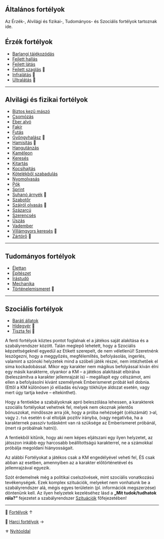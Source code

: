 ## Általános fortélyok

Az Érzék-, Alvilági és fizikai-, Tudományos- és Szociális fortélyok tartoznak ide.

## Érzék fortélyok

<!-- tag: erzek__fortely -->

- [Barlangi tájékozódás](fortelyok.erzekek/barlangi_tajekozodas.md)
- [Fejlett hallás](fortelyok.erzekek/fejlett_hallas.md)
- [Fejlett látás](fortelyok.erzekek/fejlett_latas.md)
- [Fejlett szaglás](fortelyok.erzekek/fejlett_szaglas.md) 🔺
- [Infralátás](fortelyok.erzekek/infralatas.md) 🔺
- [Ultralátás](fortelyok.erzekek/ultralatas.md) 🔺

---
## Alvilági és fizikai fortélyok

<!-- tag: alvilagi__fizikai__fortely -->

- [Biztos kezű mászó](fortelyok.altalanos/biztos_kezu_maszo.md)
- [Csomózás](fortelyok.altalanos/csomozas.md)
- [Éber alvó](fortelyok.altalanos/eber_alvo.md)
- [Fakír](fortelyok.altalanos/fakir.md)
- [Futás](fortelyok.altalanos/futas.md)
- [Gyöngyhalász](fortelyok.altalanos/gyongyhalasz.md) 🔺
- [Hamisítás](fortelyok.altalanos/hamisitas.md) 🔺
- [Hangutánzás](fortelyok.altalanos/hangutanzas.md)
- [Kaméleon](fortelyok.altalanos/kameleon.md)
- [Keresés](fortelyok.altalanos/kereses.md)
- [Kitartás](fortelyok.altalanos/kitartas.md)
- [Kocsihajtás](fortelyok.altalanos/kocsihajtas.md)
- [Kötelékből szabadulás](fortelyok.altalanos/kotelekbol_szabadulas.md)
- [Nyomolvasás](fortelyok.altalanos/nyomolvasas.md)
- [Pók](fortelyok.altalanos/pok.md)
- [Sprint](fortelyok.altalanos/sprint.md)
- [Suhanó árnyék](fortelyok.altalanos/suhano_arnyek.md) 🔺
- [Szabotőr](fortelyok.altalanos/szabotor.md)
- [Szájról olvasás](fortelyok.altalanos/szajrol_olvasas.md) 🔺
- [Százarcú](fortelyok.altalanos/szazarcu.md)
- [Szerencsés](fortelyok.altalanos/szerencses.md)
- [Úszás](fortelyok.altalanos/uszas.md)
- [Vadember](fortelyok.altalanos/vadember.md)
- [Villámgyors keresés](fortelyok.altalanos/villamgyors.kereses.md) 🔺
- [Zártörő](fortelyok.altalanos/zartoro.md) 🔺

---
## Tudományos fortélyok

<!-- tag: tudomanyos__fortely -->

- [Élettan](fortelyok.altalanos/elettan.md)
- [Építészet](fortelyok.altalanos/epiteszet.md)
- [Írástudó](fortelyok.altalanos/irastudo.md)
- [Mechanika](fortelyok.altalanos/mechanika.md)
- [Történelemismeret](fortelyok.altalanos/tortenelemismeret.md) 🔺

---
## Szociális fortélyok

<!-- tag: szocialis__fortely -->

- [Baráti állatok](fortelyok.altalanos/barati_allatok.md)
- [Hidegvér](fortelyok.altalanos/hidegver.md) 🔺
- [Tiszta fej](fortelyok.altalanos/tiszta_fej.md) 🔺

A fenti fortélyok köztes pontot foglalnak el a játékos saját alakítása és a szabályrendszer között. Talán meglepő lehetett, hogy a Szociális képzettségeknél egyedül az Etikett szerepelt, de nem véletlenül! Szeretnénk leszögezni, hogy a meggyőzés, megfélemlítés, befolyásolás, ingerlés, valamint a szónoki helyzetek mind a szóbeli játék részei, nem intézhetőek el sima kockadobással. Mikor egy karakter nem mágikus befolyással kíván élni egy másik karakterre, olyankor a KM – a játékos alakítását elbírálva (beleszámítva a karakter jellemrajzát is) – megállapít egy célszámot, ami ellen a befolyásolni kívánt személynek Emberismeret próbát kell dobnia. (Ettől a KM különösen jó előadás és/vagy tökhülye áldozat esetén, vagy mert úgy tartja kedve – eltekinthet).

Hogy a fentiekbe a szabályoknak apró beleszólása lehessen, a karakterek szociális fortélyokat vehetnek fel, melyek nem okoznak jelentős bónuszokat, mindössze arra jók, hogy a próba nehézségét (célszámát) `3`‑al, vagy `2.fok` esetén `6`-al eltolják pozitív irányba, (vagy negatívba, ha a karakternek passzív tudásként van rá szüksége az Emberismeret próbánál, (mert rá próbálnak hatni)).

A fentiekből kitűnik, hogy aki nem képes eljátszani egy ilyen helyzetet, az játsszon inkább egy harcosabb beállítottságú karakterrel, ne a számokkal próbálja megoldani hiányosságait.

Az alábbi Fortélyokat a játékos csak a KM engedélyével veheti fel, ÉS csak abban az esetben, amennyiben az a karakter előtörténetével és jellemrajzával egyezik.

Szót érdemelnek még a politikai cselszövések, mint szociális vonatkozású tevékenységek. Ezek komplex szituációk, melyeket nem vonhatunk be a szabályrendszer alá, mégis egyes területein (pl. információk megszerzése) döntenünk kell. Az ilyen helyzetek kezeléséhez lásd a **„Mit tudok/tudhatok róla?”** fejezetet a szabályrendszer [Szituációk](150_szituaciok.md) főfejezetében!

---

🔗 [Fortélyok](040_fortelyok.md) ↑

🔗 [Harci fortélyok](044_harci_fortelyok.md) →

⚜️ [Nyitóoldal](start.md#4-fort%C3%A9lyok)
